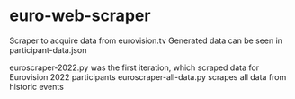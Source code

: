 # euro-web-scraper
Scraper to acquire data from eurovision.tv
Generated data can be seen in participant-data.json

euroscraper-2022.py was the first iteration, which scraped data for Eurovision 2022 participants
euroscraper-all-data.py scrapes all data from historic events
